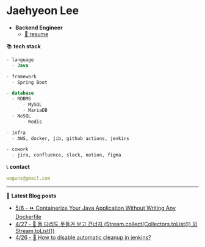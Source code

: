 

# Jaehyeon Lee
- **Backend Engineer**
  - [🔗 resume](https://drive.google.com/file/d/1t09Q5M0WVUD2hVXPYZ_B9GdTowkSignv/view)

📚 **tech stack**
```sql
- language
  - Java

- framework
  - Spring Boot

- database
  - RDBMS
      - MySQL
      - MariaDB
  - NoSQL
      - Redis

- infra
  - AWS, docker, jib, github actions, jenkins

- cowork
  - jira, confluence, slack, notion, figma
```

📞  **contact**
```yml
woguns@gmail.com
```

---
📝 **Latest Blog posts**

 - [5/6 - ⏩ Containerize Your Java Application Without Writing Any Dockerfile](https://versatile0010.github.io/infra/jib/)
 - [4/27 - 👀 돌 다리도 두들겨 보고 건너자 (Stream.collect(Collectors.toList()) 와 Stream.toList())](https://versatile0010.github.io/java/to-list/)
 - [4/26 - 🧹 How to disable automatic cleanup in jenkins?](https://versatile0010.github.io/infra/jenkins-cleanWs-auto/)

